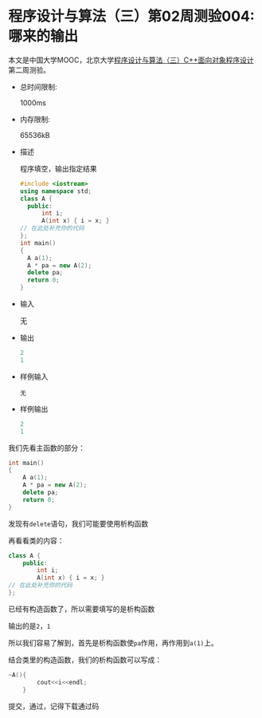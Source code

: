 # 程序设计与算法（三）第02周测验004:哪来的输出

本文是中国大学MOOC，北京大学[程序设计与算法（三）C++面向对象程序设计](https://www.icourse163.org/learn/PKU-1002029030#/learn/announce)第二周测验。

- 总时间限制: 

  1000ms

- 内存限制: 

  65536kB

- 描述

  程序填空，输出指定结果 

  ```cpp
  #include <iostream>
  using namespace std;
  class A {
  	public:
  		int i;
  		A(int x) { i = x; }
  // 在此处补充你的代码
  };
  int main()
  {
  	A a(1);
  	A * pa = new A(2);
  	delete pa;
  	return 0;
  }
  ```

  

- 输入

  无

- 输出

  ```cpp
  2
  1
  ```

- 样例输入

  `无`

- 样例输出

  ```cpp
  2
  1
  ```

  

我们先看主函数的部分：

```cpp
int main()
{
	A a(1);
	A * pa = new A(2);
	delete pa;
	return 0;
}
```

发现有`delete`语句，我们可能要使用析构函数

再看看类的内容：

```cpp
class A {
	public:
		int i;
		A(int x) { i = x; }
// 在此处补充你的代码
};
```

已经有构造函数了，所以需要填写的是析构函数

输出的是`2`，`1`

所以我们容易了解到，首先是析构函数使`pa`作用，再作用到`a(1)`上。

结合类里的构造函数，我们的析构函数可以写成：

```cpp
~A(){
        cout<<i<<endl;
    }
```

提交，通过，记得下载通过码
